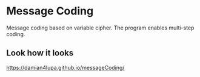 # Message Coding

Message coding based on variable cipher. The program enables multi-step coding.

## Look how it looks 

https://damian4lupa.github.io/messageCoding/
